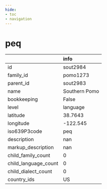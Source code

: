 ```yaml
---
hide:
- toc
- navigation
---
```

# peq
|                      | info          |
|:---------------------|:--------------|
| id                   | sout2984      |
| family_id            | pomo1273      |
| parent_id            | sout2983      |
| name                 | Southern Pomo |
| bookkeeping          | False         |
| level                | language      |
| latitude             | 38.7643       |
| longitude            | -122.545      |
| iso639P3code         | peq           |
| description          | nan           |
| markup_description   | nan           |
| child_family_count   | 0             |
| child_language_count | 0             |
| child_dialect_count  | 0             |
| country_ids          | US            |